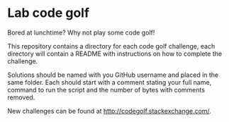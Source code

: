 # Lab code golf

Bored at lunchtime? Why not play some code golf!

This repository contains a directory for each code golf challenge, each directory will contain a README with instructions on how to complete the challenge.

Solutions should be named with you GitHub username and placed in the same folder. Each should start with a comment stating your full name, command to run the script and the number of bytes with comments removed.

New challenges can be found at http://codegolf.stackexchange.com/.
